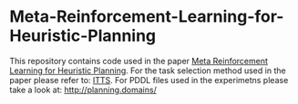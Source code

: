 # Meta-Reinforcement-Learning-for-Heuristic-Planning
This repository contains code used in the paper [Meta Reinforcement Learning for Heuristic Planning](https://arxiv.org/abs/2107.02603). For the task selection method used in the paper please refer to: [ITTS](https://github.com/RicardoLunaG/ITTS).
For PDDL files used in the experimetns please take a look at: http://planning.domains/
